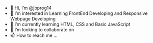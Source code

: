 - 👋 Hi, I’m @jbprog14
- 👀 I’m interested in Learning FrontEnd Developing and Responsive Webpage Developing
- 🌱 I’m currently learning HTML, CSS and Basic JavaScript
- 💞️ I’m looking to collaborate on 
- 📫 How to reach me ...

<!---
jbprog14/jbprog14 is a ✨ special ✨ repository because its `README.md` (this file) appears on your GitHub profile.
You can click the Preview link to take a look at your changes.
--->
